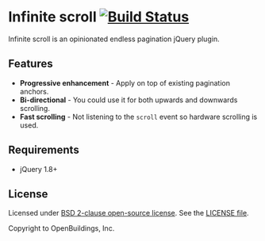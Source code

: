 # Infinite scroll [![Build Status](https://travis-ci.org/OpenBuildings/infinite.png?branch=master)](https://travis-ci.org/OpenBuildings/infinite)

Infinite scroll is an opinionated endless pagination jQuery plugin.

## Features

* **Progressive enhancement** - Apply on top of existing pagination anchors.
* **Bi-directional** - You could use it for both upwards and downwards scrolling.
* **Fast scrolling** - Not listening to the `scroll` event so hardware scrolling is used.

## Requirements

* jQuery 1.8+

## License

Licensed under [BSD 2-clause open-source license](http://opensource.org/licenses/BSD-2-Clause). See the [LICENSE file](LICENSE).

Copyright to OpenBuildings, Inc.
